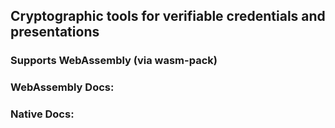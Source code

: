 ## Cryptographic tools for verifiable credentials and presentations

### Supports WebAssembly (via wasm-pack)

### WebAssembly Docs:

### Native Docs:
